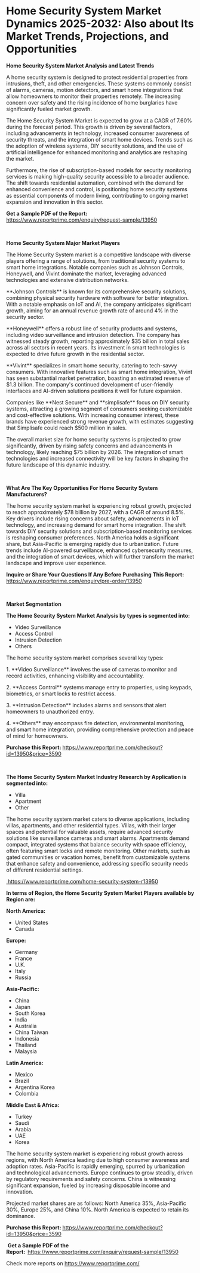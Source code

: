 <p><h1>Home Security System Market Dynamics 2025-2032: Also about Its Market Trends, Projections, and Opportunities</h1></p><p><strong>Home Security System Market Analysis and Latest Trends</strong></p>
<p><p>A home security system is designed to protect residential properties from intrusions, theft, and other emergencies. These systems commonly consist of alarms, cameras, motion detectors, and smart home integrations that allow homeowners to monitor their properties remotely. The increasing concern over safety and the rising incidence of home burglaries have significantly fueled market growth.</p><p>The Home Security System Market is expected to grow at a CAGR of 7.60% during the forecast period. This growth is driven by several factors, including advancements in technology, increased consumer awareness of security threats, and the integration of smart home devices. Trends such as the adoption of wireless systems, DIY security solutions, and the use of artificial intelligence for enhanced monitoring and analytics are reshaping the market. </p><p>Furthermore, the rise of subscription-based models for security monitoring services is making high-quality security accessible to a broader audience. The shift towards residential automation, combined with the demand for enhanced convenience and control, is positioning home security systems as essential components of modern living, contributing to ongoing market expansion and innovation in this sector.</p></p>
<p><strong>Get a Sample PDF of the Report:&nbsp;</strong> <a href="https://www.reportprime.com/enquiry/request-sample/13950?utm_campaign=2310&utm_medium=2&utm_source=Github&utm_content=ia&utm_term=20032025&utm_id=home-security-system">https://www.reportprime.com/enquiry/request-sample/13950</a></p>
<p>&nbsp;</p>
<p><strong>Home Security System Major Market Players</strong></p>
<p><p>The Home Security System market is a competitive landscape with diverse players offering a range of solutions, from traditional security systems to smart home integrations. Notable companies such as Johnson Controls, Honeywell, and Vivint dominate the market, leveraging advanced technologies and extensive distribution networks.</p><p>**Johnson Controls** is known for its comprehensive security solutions, combining physical security hardware with software for better integration. With a notable emphasis on IoT and AI, the company anticipates significant growth, aiming for an annual revenue growth rate of around 4% in the security sector.</p><p>**Honeywell** offers a robust line of security products and systems, including video surveillance and intrusion detection. The company has witnessed steady growth, reporting approximately $35 billion in total sales across all sectors in recent years. Its investment in smart technologies is expected to drive future growth in the residential sector.</p><p>**Vivint** specializes in smart home security, catering to tech-savvy consumers. With innovative features such as smart home integration, Vivint has seen substantial market penetration, boasting an estimated revenue of $1.3 billion. The company's continued development of user-friendly interfaces and AI-driven solutions positions it well for future expansion.</p><p>Companies like **Nest Secure** and **simplisafe** focus on DIY security systems, attracting a growing segment of consumers seeking customizable and cost-effective solutions. With increasing consumer interest, these brands have experienced strong revenue growth, with estimates suggesting that Simplisafe could reach $500 million in sales.</p><p>The overall market size for home security systems is projected to grow significantly, driven by rising safety concerns and advancements in technology, likely reaching $75 billion by 2026. The integration of smart technologies and increased connectivity will be key factors in shaping the future landscape of this dynamic industry.</p></p>
<p>&nbsp;</p>
<p><strong>What Are The Key Opportunities For Home Security System Manufacturers?</strong></p>
<p><p>The home security system market is experiencing robust growth, projected to reach approximately $78 billion by 2027, with a CAGR of around 8.5%. Key drivers include rising concerns about safety, advancements in IoT technology, and increasing demand for smart home integration. The shift towards DIY security solutions and subscription-based monitoring services is reshaping consumer preferences. North America holds a significant share, but Asia-Pacific is emerging rapidly due to urbanization. Future trends include AI-powered surveillance, enhanced cybersecurity measures, and the integration of smart devices, which will further transform the market landscape and improve user experience.</p></p>
<p><strong>Inquire or Share Your Questions If Any Before Purchasing This Report:</strong> <a href="https://www.reportprime.com/enquiry/pre-order/13950?utm_campaign=2310&utm_medium=2&utm_source=Github&utm_content=ia&utm_term=20032025&utm_id=home-security-system">https://www.reportprime.com/enquiry/pre-order/13950</a></p>
<p>&nbsp;</p>
<p><strong>Market Segmentation</strong></p>
<p><strong>The Home Security System Market Analysis by types is segmented into:</strong></p>
<p><ul><li>Video Surveillance</li><li>Access Control</li><li>Intrusion Detection</li><li>Others</li></ul></p>
<p><p>The home security system market comprises several key types: </p><p>1. **Video Surveillance** involves the use of cameras to monitor and record activities, enhancing visibility and accountability. </p><p>2. **Access Control** systems manage entry to properties, using keypads, biometrics, or smart locks to restrict access. </p><p>3. **Intrusion Detection** includes alarms and sensors that alert homeowners to unauthorized entry. </p><p>4. **Others** may encompass fire detection, environmental monitoring, and smart home integration, providing comprehensive protection and peace of mind for homeowners.</p></p>
<p><strong>Purchase this Report:&nbsp;</strong><a href="https://www.reportprime.com/checkout?id=13950&price=3590&utm_campaign=2310&utm_medium=2&utm_source=Github&utm_content=ia&utm_term=20032025&utm_id=home-security-system">https://www.reportprime.com/checkout?id=13950&price=3590</a></p>
<p>&nbsp;</p>
<p><strong>The Home Security System Market Industry Research by Application is segmented into:</strong></p>
<p><ul><li>Villa</li><li>Apartment</li><li>Other</li></ul></p>
<p><p>The home security system market caters to diverse applications, including villas, apartments, and other residential types. Villas, with their larger spaces and potential for valuable assets, require advanced security solutions like surveillance cameras and smart alarms. Apartments demand compact, integrated systems that balance security with space efficiency, often featuring smart locks and remote monitoring. Other markets, such as gated communities or vacation homes, benefit from customizable systems that enhance safety and convenience, addressing specific security needs of different residential settings.</p></p>
<p><a href="https://www.reportprime.com/home-security-system-r13950?utm_campaign=2310&utm_medium=2&utm_source=Github&utm_content=ia&utm_term=20032025&utm_id=home-security-system">&nbsp;https://www.reportprime.com/home-security-system-r13950</a></p>
<p><strong>In terms of Region, the Home Security System Market Players available by Region are:</strong></p>
<p>
    <p> <strong> North America: </strong>
        <ul>
            <li>United States</li>
            <li>Canada</li>
        </ul>
        </p> 
    <p> <strong> Europe: </strong>
        <ul>
            <li>Germany</li>
            <li>France</li>
            <li>U.K.</li>
            <li>Italy</li>
            <li>Russia</li>
        </ul>
        </p> 
    <p> <strong> Asia-Pacific: </strong>
        <ul>
            <li>China</li>
            <li>Japan</li>
            <li>South Korea</li>
            <li>India</li>
            <li>Australia</li>
            <li>China Taiwan</li>
            <li>Indonesia</li>
            <li>Thailand</li>
            <li>Malaysia</li>
        </ul>
        </p> 
    <p> <strong> Latin America: </strong>
        <ul>
            <li>Mexico</li>
            <li>Brazil</li>
            <li>Argentina Korea</li>
            <li>Colombia</li>
        </ul>
        </p> 
    <p> <strong> Middle East & Africa: </strong>
        <ul>
            <li>Turkey</li>
            <li>Saudi</li>
            <li>Arabia</li>
            <li>UAE</li>
            <li>Korea</li>
        </ul>
    </p>
    </p>
<p><p>The home security system market is experiencing robust growth across regions, with North America leading due to high consumer awareness and adoption rates. Asia-Pacific is rapidly emerging, spurred by urbanization and technological advancements. Europe continues to grow steadily, driven by regulatory requirements and safety concerns. China is witnessing significant expansion, fueled by increasing disposable income and innovation. </p><p>Projected market shares are as follows: North America 35%, Asia-Pacific 30%, Europe 25%, and China 10%. North America is expected to retain its dominance.</p></p>
<p><strong>Purchase this Report: </strong><a href="https://www.reportprime.com/checkout?id=13950&price=3590&utm_campaign=2310&utm_medium=2&utm_source=Github&utm_content=ia&utm_term=20032025&utm_id=home-security-system">https://www.reportprime.com/checkout?id=13950&price=3590</a></p>
<p>&nbsp;<strong>Get a Sample PDF of the Report:&nbsp;&nbsp;</strong><a href="https://www.reportprime.com/enquiry/request-sample/13950?utm_campaign=2310&utm_medium=2&utm_source=Github&utm_content=ia&utm_term=20032025&utm_id=home-security-system">https://www.reportprime.com/enquiry/request-sample/13950</a></p>
<p><strong></strong></p>
<p>Check more reports on <a href="https://www.reportprime.com/?utm_campaign=2310&utm_medium=2&utm_source=Github&utm_content=ia&utm_term=20032025&utm_id=home-security-system">https://www.reportprime.com/</a></p>